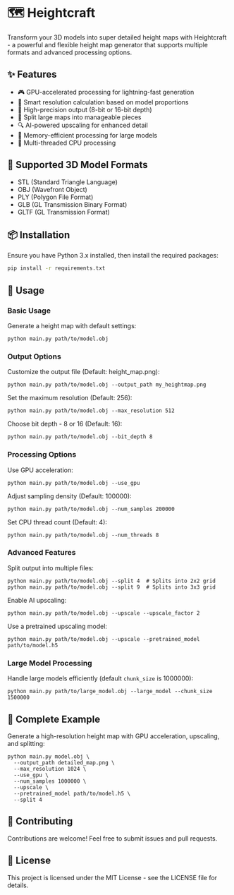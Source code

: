 # 🗺️ Heightcraft

Transform your 3D models into super detailed height maps with Heightcraft - a powerful and flexible height map generator that supports multiple formats and advanced processing options.

## ✨ Features

- 🎮 GPU-accelerated processing for lightning-fast generation
- 🎯 Smart resolution calculation based on model proportions
- 🎨 High-precision output (8-bit or 16-bit depth)
- 🧩 Split large maps into manageable pieces
- 🔍 AI-powered upscaling for enhanced detail
- 💾 Memory-efficient processing for large models
- 🚀 Multi-threaded CPU processing

## 🔧 Supported 3D Model Formats

- STL (Standard Triangle Language)
- OBJ (Wavefront Object)
- PLY (Polygon File Format)
- GLB (GL Transmission Binary Format)
- GLTF (GL Transmission Format)

## 📦 Installation

Ensure you have Python 3.x installed, then install the required packages:

```bash
pip install -r requirements.txt
```

## 🚀 Usage

### Basic Usage

Generate a height map with default settings:

```shellscript
python main.py path/to/model.obj
```

### Output Options

Customize the output file (Default: height_map.png):

```shellscript
python main.py path/to/model.obj --output_path my_heightmap.png
```

Set the maximum resolution (Default: 256):

```shellscript
python main.py path/to/model.obj --max_resolution 512
```

Choose bit depth - 8 or 16 (Default: 16):

```shellscript
python main.py path/to/model.obj --bit_depth 8
```

### Processing Options

Use GPU acceleration:

```shellscript
python main.py path/to/model.obj --use_gpu
```

Adjust sampling density (Default: 100000):

```shellscript
python main.py path/to/model.obj --num_samples 200000
```

Set CPU thread count (Default: 4):

```shellscript
python main.py path/to/model.obj --num_threads 8
```

### Advanced Features

Split output into multiple files:

```shellscript
python main.py path/to/model.obj --split 4  # Splits into 2x2 grid
python main.py path/to/model.obj --split 9  # Splits into 3x3 grid
```

Enable AI upscaling:

```shellscript
python main.py path/to/model.obj --upscale --upscale_factor 2
```

Use a pretrained upscaling model:

```shellscript
python main.py path/to/model.obj --upscale --pretrained_model path/to/model.h5
```

### Large Model Processing

Handle large models efficiently (default `chunk_size` is 1000000):

```shellscript
python main.py path/to/large_model.obj --large_model --chunk_size 1500000
```

## 🔄 Complete Example

Generate a high-resolution height map with GPU acceleration, upscaling, and splitting:

```shellscript
python main.py model.obj \
  --output_path detailed_map.png \
  --max_resolution 1024 \
  --use_gpu \
  --num_samples 1000000 \
  --upscale \
  --pretrained_model path/to/model.h5 \
  --split 4
```

## 🤝 Contributing

Contributions are welcome! Feel free to submit issues and pull requests.

## 📝 License

This project is licensed under the MIT License - see the LICENSE file for details.
